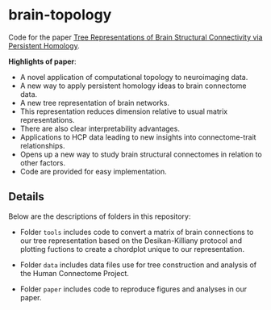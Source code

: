 # brain-topology

Code for the paper [Tree Representations of Brain Structural Connectivity via Persistent Homology](http://arxiv.org/abs/2211.00706.).

**Highlights of paper**:

* A novel application of computational topology to neuroimaging data.
* A new way to apply persistent homology ideas to brain connectome data.
* A new tree representation of brain networks.
* This representation reduces dimension relative to usual matrix representations.
* There are also clear interpretability advantages.
* Applications to HCP data leading to new insights into connectome-trait relationships.
* Opens up a new way to study brain structural connectomes in relation to other factors.
* Code are provided for easy implementation.

## Details

Below are the descriptions of folders in this repository:

* Folder `tools` includes code to convert a matrix of brain connections to our tree representation based on the Desikan-Killiany protocol and plotting fuctions to create a chordplot unique to our representation.

* Folder `data` includes data files use for tree construction and analysis of the Human Connectome Project.

* Folder `paper` includes code to reproduce figures and analyses in our paper.